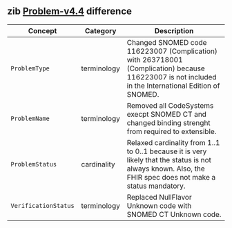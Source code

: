## zib [Problem-v4.4](https://zibs.nl/wiki/Problem-v4.4(2020EN)) difference

| Concept         | Category          | Description                             | 
|-----------------|-------------------|-----------------------------------------|
| `ProblemType` | terminology | Changed SNOMED code 116223007 (Complication) with 263718001 (Complication) because 116223007 is not included in the International Edition of SNOMED.
| `ProblemName` | terminology | Removed all CodeSystems execpt SNOMED CT and changed binding strenght from required to extensible.
| `ProblemStatus`| cardinality | Relaxed cardinality from 1..1 to 0..1 because it is very likely that the status is not always known. Also, the FHIR spec does not make a status mandatory.
| `VerificationStatus`| terminology | Replaced NullFlavor Unknown code with SNOMED CT Unknown code.  